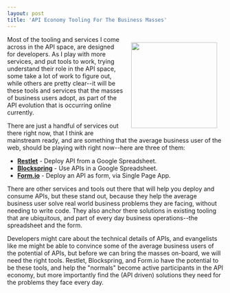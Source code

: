 ```yaml
---
layout: post
title: 'API Economy Tooling For The Business Masses'
---
```

<p><img style="padding: 15px;" src="https://s3.amazonaws.com/kinlane-productions/bw-icons/bw-masses.png" alt="" width="200" align="right" /></p>
<p>Most of the tooling and services I come across in the API space, are designed for developers. As I play with more services, and put tools to work, trying understand their role in the API space, some take a lot of work to figure out, while others are pretty clear--it will be these tools and services that the masses of business users adopt, as part of the API evolution that is occurring online currently.</p>
<p>There are just a handful of services out there right now, that I think are mainstream ready, and are something that the average business user of the web, should be playing with right now--here are three of them:</p>
<ul>
<li><strong><a href="http://restlet.com/">Restlet</a></strong> - Deploy API from a Google Spreadsheet.</li>
<li><strong><a href="https://www.blockspring.com/">Blockspring</a></strong> - Use APIs in a Google Spreadsheet.</li>
<li><strong><a href="http://www.form.io/">Form.io</a></strong> - Deploy an API as form, via Single Page App.</li>
</ul>
<p>There are other services and tools out there that will help you deploy and consume APIs, but these stand out, because they help the average business user solve real world business problems they are facing, without needing to write code. They also anchor there solutions in existing tooling that are ubiquitous, and part of every day business operations--the spreadsheet and the form.</p>
<p>Developers might care about the technical details of APIs, and evangelists like me might be able to convince some of the average business users of the potential of APIs, but before we can bring the masses on-board, we will need the right tools. Restlet, Blockspring, and Form.io have the potential to be these tools, and help the "normals" become active participants in the API economy, but more importantly find the (API driven) solutions they need for the problems they face every day.</p>